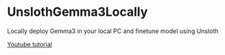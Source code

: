 # UnslothGemma3Locally
Locally deploy Gemma3 in your local PC and finetune model using Unsloth

[Youtube tutorial](https://youtu.be/1Pfx6Psx_S0)

